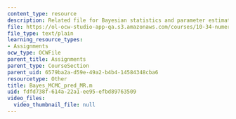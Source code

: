 ```yaml
---
content_type: resource
description: Related file for Bayesian statistics and parameter estimation.
file: https://ol-ocw-studio-app-qa.s3.amazonaws.com/courses/10-34-numerical-methods-applied-to-chemical-engineering-fall-2005/fdfd738f614a22a1ee95efbd89763509_Bayes_MCMC_pred_MR.m
file_type: text/plain
learning_resource_types:
- Assignments
ocw_type: OCWFile
parent_title: Assignments
parent_type: CourseSection
parent_uid: 6579ba2a-d59e-49a2-b4b4-14584348cba6
resourcetype: Other
title: Bayes_MCMC_pred_MR.m
uid: fdfd738f-614a-22a1-ee95-efbd89763509
video_files:
  video_thumbnail_file: null
---
```

